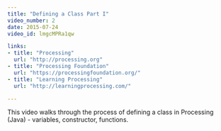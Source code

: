 ```yaml
---
title: "Defining a Class Part I"
video_number: 2
date: 2015-07-24
video_id: lmgcMPRa1qw

links: 
- title: "Processing"
  url: "http://processing.org"
- title: "Processing Foundation"
  url: "https://processingfoundation.org/"
- title: "Learning Processing"
  url: "http://learningprocessing.com/"

---
```


This video walks through the process of defining a class in Processing (Java) - variables, constructor, functions.

